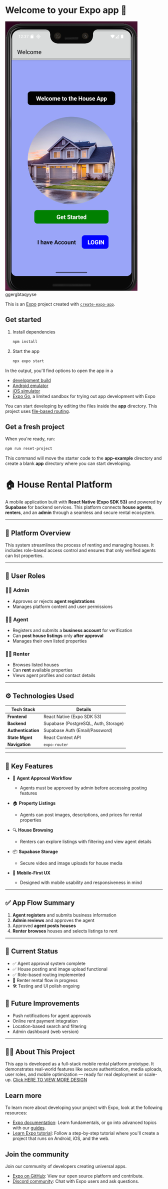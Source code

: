 # Welcome to your Expo app 👋
![Screenshot](http://github.com/afidhu/Native_DALALIAPP/raw/main/Screenshot%20from%202025-05-10%2000-38-16.png)          ggergbtaqyyse

This is an [Expo](https://expo.dev) project created with [`create-expo-app`](https://www.npmjs.com/package/create-expo-app).
## Get started

1. Install dependencies

   ```bash
   npm install
   ```

2. Start the app

   ```bash
   npx expo start
   ```

In the output, you'll find options to open the app in a

- [development build](https://docs.expo.dev/develop/development-builds/introduction/)
- [Android emulator](https://docs.expo.dev/workflow/android-studio-emulator/)
- [iOS simulator](https://docs.expo.dev/workflow/ios-simulator/)
- [Expo Go](https://expo.dev/go), a limited sandbox for trying out app development with Expo

You can start developing by editing the files inside the **app** directory. This project uses [file-based routing](https://docs.expo.dev/router/introduction).

## Get a fresh project

When you're ready, run:

```bash
npm run reset-project
```

This command will move the starter code to the **app-example** directory and create a blank **app** directory where you can start developing.



# 🏠 House Rental Platform

A mobile application built with **React Native (Expo SDK 53)** and powered by **Supabase** for backend services. This platform connects **house agents**, **renters**, and an **admin** through a seamless and secure rental ecosystem.

---

## 📱 Platform Overview

This system streamlines the process of renting and managing houses. It includes role-based access control and ensures that only verified agents can list properties.

---

## 👥 User Roles

### 🧑‍💼 Admin
- Approves or rejects **agent registrations**
- Manages platform content and user permissions

### 🧑‍💼 Agent
- Registers and submits a **business account** for verification
- Can **post house listings** only **after approval**
- Manages their own listed properties

### 🧑‍💻 Renter
- Browses listed houses
- Can **rent** available properties
- Views agent profiles and contact details

---

## ⚙️ Technologies Used

| Tech Stack        | Details |
|------------------|---------|
| **Frontend**     | React Native (Expo SDK 53) |
| **Backend**      | Supabase (PostgreSQL, Auth, Storage) |
| **Authentication** | Supabase Auth (Email/Password) |
| **State Mgmt**   | React Context API |
| **Navigation**   | `expo-router` |

---

## 🔐 Key Features

- 📄 **Agent Approval Workflow**
  - Agents must be approved by admin before accessing posting features

- 🏠 **Property Listings**
  - Agents can post images, descriptions, and prices for rental properties

- 🔍 **House Browsing**
  - Renters can explore listings with filtering and view agent details

- 📦 **Supabase Storage**
  - Secure video and image uploads for house media

- 📲 **Mobile-First UX**
  - Designed with mobile usability and responsiveness in mind

---

## ✅ App Flow Summary

1. **Agent registers** and submits business information
2. **Admin reviews** and approves the agent
3. Approved **agent posts houses**
4. **Renter browses** houses and selects listings to rent

---

## 🚧 Current Status

- ✅ Agent approval system complete  
- ✅ House posting and image upload functional  
- ✅ Role-based routing implemented  
- 🔄 Renter rental flow in progress  
- 🛠️ Testing and UI polish ongoing



## 🧠 Future Improvements

- Push notifications for agent approvals
- Online rent payment integration
- Location-based search and filtering
- Admin dashboard (web version)

---

## 👨‍💼 About This Project

This app is developed as a full-stack mobile rental platform prototype. It demonstrates real-world features like secure authentication, media uploads, user roles, and mobile optimization — ready for real deployment or scale-up.
[Click HERE TO VIEW MORE DESIGN](https://www.canva.com/design/DAGm_nl76QE/Y6yyDmfd4dvQc8_8tCfhOQ/view?utm_content=DAGm_nl76QE&utm_campaign=designshare&utm_medium=link2&utm_source=uniquelinks&utlId=hb68636b5ba)

## Learn more

To learn more about developing your project with Expo, look at the following resources:

- [Expo documentation](https://docs.expo.dev/): Learn fundamentals, or go into advanced topics with our [guides](https://docs.expo.dev/guides).
- [Learn Expo tutorial](https://docs.expo.dev/tutorial/introduction/): Follow a step-by-step tutorial where you'll create a project that runs on Android, iOS, and the web.

## Join the community

Join our community of developers creating universal apps.

- [Expo on GitHub](https://github.com/expo/expo): View our open source platform and contribute.
- [Discord community](https://chat.expo.dev): Chat with Expo users and ask questions.
